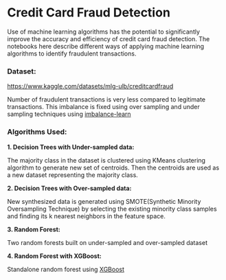 # Credit Card Fraud Detection

Use of machine learning algorithms has the potential to significantly improve the accuracy and efficiency of credit card fraud detection. The notebooks here describe different ways of applying machine learning algorithms to identify fraudulent transactions.

### **Dataset:**
https://www.kaggle.com/datasets/mlg-ulb/creditcardfraud

Number of fraudulent transactions is very less compared to legitimate transactions. This imbalance is fixed using over sampling and under sampling techniques using [imbalance-learn](https://github.com/scikit-learn-contrib/imbalanced-learn)

### **Algorithms Used:**

**1. Decision Trees with Under-sampled data:**

The majority class in the dataset is clustered using KMeans clustering algorithm  to generate new set of centroids. Then the centroids are used as a new dataset representing the majority class.

**2. Decision Trees with Over-sampled data:**

New synthesized data is generated using SMOTE(Synthetic Minority Oversampling Technique) by selecting the existing  minority class samples and finding its k nearest neighbors in the feature space.

**3. Random Forest:**

Two random forests built on under-sampled and over-sampled dataset 

**4. Random Forest with XGBoost:**

Standalone random forest using [XGBoost](https://xgboost.readthedocs.io/en/stable/tutorials/rf.html)
